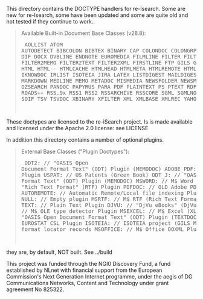 This directory contains the DOCTYPE handlers for re-Isearch.
Some are new for re-Isearch, some have been updated and some are quite old and not tested if they continue to work..

> Available Built-in Document Base Classes (v28.8):<PRE>
        AOLLIST           ATOM     AUTODETECT       BIBCOLON
         BIBTEX         BINARY            CAP       COLONDOC
       COLONGRP         CSVDOC       DIALOG-B            DIF
           DOCX        DVBLINE        ENDNOTE      EUROMEDIA
       FILMLINE         FILTER    FILTER2HTML    FILTER2MEMO
    FILTER2TEXT     FILTER2XML      FIRSTLINE            FTP
           GILS        GILSXML        HARVEST           HTML
         HTML--      HTMLCACHE       HTMLHEAD       HTMLMETA
     HTMLREMOTE       HTMLZERO        IAFADOC       IKNOWDOC
         IRLIST        ISOTEIA           JIRA          LATEX
     LISTDIGEST     MAILDIGEST     MAILFOLDER       MARKDOWN
        MEDLINE           MEMO        METADOC       MISMEDIA
     NEWSFOLDER         NEWSML            OCR            ODT
        ONELINE       OZSEARCH         PANDOC        PAPYRUS
           PARA            PDF      PLAINTEXT             PS
          PTEXT            RDF       REFERBIB            RIS
        ROADS++         RSS.9x           RSS1           RSS2
     RSSARCHIVE        RSSCORE           SGML       SGMLNORM
        SGMLTAG         SIMPLE           SOIF            TSV
         TSVDOC        XBINARY        XFILTER            XML
        XMLBASE         XMLREC      YAHOOLIST
</PRE>
These doctypes are licensed to the re-iSearch project. Is is made available and licensed under the Apache 2.0 license: see LICENSE


In addition this directory contains a number of optional plugins.
> External Base Classes ("Plugin Doctypes"): <PRE>
  ODT2:              // "OASIS Open Document Format Text" (ODT) Plugin (MEMODOC)
  ADOBE_PDF:         // Adobe PDF Plugin
  USPAT:             // US Patents (Green Book)
  ODT_J:             // "OASIS Open Document Format Text" (ODT) Plugin (MEMODOC)
  MSWORD:            // M$ Word Plugin
  RTF:               // "Rich Text Format" (RTF) Plugin
  PDFDOC:            // OLD Adobe PDF Plugin
  AUTOREMOTE:        // Automatic Remote/Local file indexing Plugin (AUTODETECT)
  NULL:              // Empty plugin
  MSRTF:             // M$ RTF (Rich Text Format) Plugin [XML]
  TEXT:              // Plain Text Plugin
  DJVU:              // "DjVu eBooks" (DjVu) Plugin
  MSOLE:             // M$ OLE type detector Plugin
  MSEXCEL:           // M$ Excel (XLS) Plugin
  ODT:               // "OASIS Open Document Format Text" (ODT) Plugin (TEXTDOC)
  ESTAT:             // EUROSTAT CSL Plugin
  ISOTEIA:           // ISOTEIA project (GILS Metadata) XML format locator records
  MSOFFICE:          // M$ Office OOXML Plugin
</PRE>
they are, by default, NOT built. See ../build


This project was funded through the NGI0 Discovery Fund, a fund established by NLnet with financial support from the European Commission's Next Generation Internet programme, under the aegis of DG Communications Networks, Content and Technology under grant agreement No 825322.

